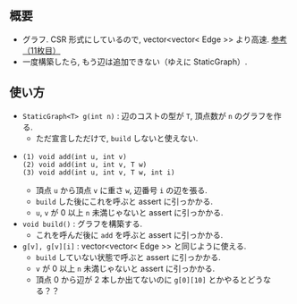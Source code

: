 ## 概要
- グラフ. CSR 形式にしているので, vector<vector< Edge >> より高速.
  [参考（11枚目）](https://drive.google.com/file/d/1JwPJ8OErgCqO_MjAYijNgS-fJ7AFVa8Q/view)
- 一度構築したら, もう辺は追加できない（ゆえに StaticGraph）.

## 使い方
- `StaticGraph<T> g(int n)` : 辺のコストの型が `T`, 頂点数が `n` のグラフを作る.
  - ただ宣言しただけで, `build` しないと使えない.
- ```
  (1) void add(int u, int v)
  (2) void add(int u, int v, T w)
  (3) void add(int u, int v, T w, int i)
  ```
  - 頂点 `u` から頂点 `v` に重さ `w`, 辺番号 `i` の辺を張る.
  - `build` した後にこれを呼ぶと assert に引っかかる.
  - `u`, `v` が 0 以上 `n` 未満じゃないと assert に引っかかる.
- `void build()` : グラフを構築する.
  - これを呼んだ後に `add` を呼ぶと assert に引っかかる.
- `g[v], g[v][i]` : vector<vector< Edge >> と同じように使える.
  - `build` していない状態で呼ぶと assert に引っかかる.
  - `v` が 0 以上 `n` 未満じゃないと assert に引っかかる.
  - 頂点 0 から辺が 2 本しか出てないのに `g[0][10]` とかやるとどうなる？？
